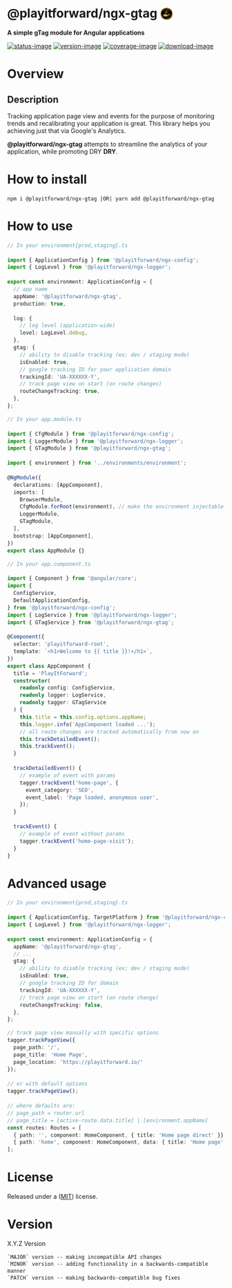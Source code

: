 # @playitforward/ngx-gtag <img style="margin-bottom: -6px" width="30" src="../../libs/agx-assets/src/lib/images/tech/playitforward-x250.png">

**A simple gTag module for Angular applications**

[![status-image]][status-link]
[![version-image]][version-link]
[![coverage-image]][coverage-link]
[![download-image]][download-link]

# Overview

## Description

Tracking application page view and events for the purpose of monitoring trends and recalibrating your application is great.
This library helps you achieving just that via Google's Analytics.

**@playitforward/ngx-gtag** attempts to streamline the analytics of your application, while promoting DRY **DRY**.

# How to install

    npm i @playitforward/ngx-gtag |OR| yarn add @playitforward/ngx-gtag

# How to use

```typescript
// In your environment{prod,staging}.ts

import { ApplicationConfig } from '@playitforward/ngx-config';
import { LogLevel } from '@playitforward/ngx-logger';

export const environment: ApplicationConfig = {
  // app name
  appName: '@playitforward/ngx-gtag',
  production: true,

  log: {
    // log level (application-wide)
    level: LogLevel.debug,
  },
  gtag: {
    // ability to disable tracking (ex; dev / staging mode)
    isEnabled: true,
    // google tracking ID for your application domain
    trackingId: 'UA-XXXXXX-Y',
    // track page view on start (on route changes)
    routeChangeTracking: true,
  },
};
```

```typescript
// In your app.module.ts

import { CfgModule } from '@playitforward/ngx-config';
import { LoggerModule } from '@playitforward/ngx-logger';
import { GTagModule } from '@playitforward/ngx-gtag';

import { environment } from '../environments/environment';

@NgModule({
  declarations: [AppComponent],
  imports: [
    BrowserModule,
    CfgModule.forRoot(environment), // make the environment injectable
    LoggerModule,
    GTagModule,
  ],
  bootstrap: [AppComponent],
})
export class AppModule {}
```

```typescript
// In your app.component.ts

import { Component } from '@angular/core';
import {
  ConfigService,
  DefaultApplicationConfig,
} from '@playitforward/ngx-config';
import { LogService } from '@playitforward/ngx-logger';
import { GTagService } from '@playitforward/ngx-gtag';

@Component({
  selector: 'playitforward-root',
  template: `<h1>Welcome to {{ title }}!</h1>`,
})
export class AppComponent {
  title = 'PlayItForward';
  constructor(
    readonly config: ConfigService,
    readonly logger: LogService,
    readonly tagger: GTagService
  ) {
    this.title = this.config.options.appName;
    this.logger.info('AppComponent loaded ...');
    // all route changes are tracked automatically from now on
    this.trackDetailedEvent();
    this.trackEvent();
  }

  trackDetailedEvent() {
    // example of event with params
    tagger.trackEvent('home-page', {
      event_category: 'SEO',
      event_label: 'Page loaded, anonymous user',
    });
  }

  trackEvent() {
    // example of event without params
    tagger.trackEvent('home-page-visit');
  }
}
```

# Advanced usage

```typescript
// In your environment{prod,staging}.ts

import { ApplicationConfig, TargetPlatform } from '@playitforward/ngx-config';
import { LogLevel } from '@playitforward/ngx-logger';

export const environment: ApplicationConfig = {
  appName: '@playitforward/ngx-gtag',
  // ...
  gtag: {
    // ability to disable tracking (ex; dev / staging mode)
    isEnabled: true,
    // google tracking ID for domain
    trackingId: 'UA-XXXXXX-Y',
    // track page view on start (on route change)
    routeChangeTracking: false,
  },
};
```

```typescript
// track page view manually with specific options
tagger.trackPageView({
  page_path: '/',
  page_title: 'Home Page',
  page_location: 'https://playitforward.io/'
});

// or with default options
tagger.trackPageView();

// where defaults are:
// page_path = router.url
// page_title = [active-route.data.title] | [environment.appName]
const routes: Routes = [
  { path: '', component: HomeComponent, { title: 'Home page direct' }},
  { path: 'home', component: HomeComponent, data: { title: 'Home page' } }
];
```

# License

Released under a ([MIT](https://raw.githubusercontent.com/neekware/playitforward/main/LICENSE)) license.

# Version

X.Y.Z Version

    `MAJOR` version -- making incompatible API changes
    `MINOR` version -- adding functionality in a backwards-compatible manner
    `PATCH` version -- making backwards-compatible bug fixes

[status-image]: https://github.com/neekware/playitforward/actions/workflows/ci.yml/badge.svg
[status-link]: https://github.com/neekware/playitforward/actions/workflows/ci.yml
[version-image]: https://img.shields.io/npm/v/@playitforward/ngx-gtag.svg
[version-link]: https://www.npmjs.com/package/@playitforward/ngx-gtag
[coverage-image]: https://coveralls.io/repos/neekware/playitforward/badge.svg
[coverage-link]: https://coveralls.io/r/neekware/playitforward
[download-image]: https://img.shields.io/npm/dm/@playitforward/ngx-gtag.svg
[download-link]: https://www.npmjs.com/package/@playitforward/ngx-gtag
